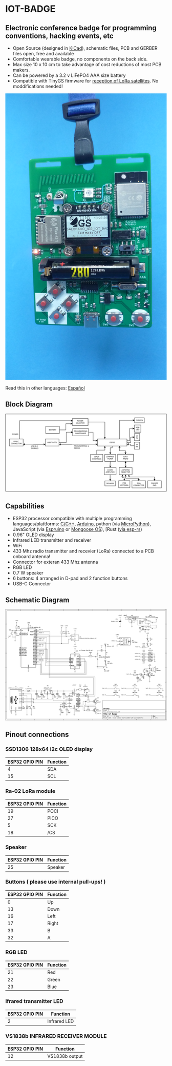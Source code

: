 # IOT-BADGE

## Electronic conference badge for programming conventions, hacking events, etc

* Open Source (designed in [KiCad](https://www.kicad.org/)), schematic files, PCB and GERBER files open, free and available
* Comfortable wearable badge, no components on the back side.
* Max size 10 x 10 cm to take advantage of cost reductions of most PCB makers.
* Can be powered by a 3.2 v LiFePO4 AAA size battery
* Compatible with TinyGS firmware for [reception of LoRa satellites](https://galopago.github.io/english/lora-satelite-ground-station/). No moddifications needed!

![Finished Badge](/assets/img/finished_badge_v00.jpg)

Read this in other languages: [Español](/assets/markdown/README.es.md)

## Block Diagram

![](/assets/img/iot-badge-bd.png)


## Capabilities

* ESP32 processor compatible with multiple programming languages/plattforms: [C/C++](https://docs.espressif.com/projects/esp-idf/en/latest/esp32/), [Arduino](https://github.com/espressif/arduino-esp32), python (via [MicroPython](https://micropython.org/)), JavaScript (via [Espruino](https://www.espruino.com/ESP32) or [Mongoose OS](https://mongoose-os.com/)), [Rust ([via esp-rs](https://esp-rs.github.io/book/))
* 0.96" OLED display
* Infrared LED transmitter and receiver
* WiFi
* 433 Mhz radio transmitter and recevier (LoRa) connected to a PCB onboard antenna!
* Connector for exteran 433 Mhz antenna
* RGB LED
* 0.7 W speaker
* 6 buttons: 4 arranged in D-pad and 2 function buttons
* USB-C Connector

## Schematic Diagram

![](/assets/img/schematic.png)

## Pinout connections


### SSD1306 128x64 i2c OLED display

ESP32 GPIO PIN |Function
---------------|---------
4              | SDA
15             | SCL

### Ra-02 LoRa module

ESP32 GPIO PIN |Function
---------------|---------
19             | POCI
27             | PICO
5              | SCK
18             | /CS

### Speaker

ESP32 GPIO PIN |Function
---------------|---------
25             | Speaker

### Buttons ( please use internal pull-ups! )

ESP32 GPIO PIN |Function
---------------|---------
0              | Up
13             | Down
16             | Left
17             | Right
33             | B
32             | A

### RGB LED

ESP32 GPIO PIN |Function
---------------|---------
21             | Red
22             | Green
23             | Blue

### Ifrared transmitter LED

ESP32 GPIO PIN |Function
---------------|---------
2              | Infrared LED

### VS1838b INFRARED RECEIVER MODULE

ESP32 GPIO PIN |Function
---------------|---------
12             | VS1838b output

